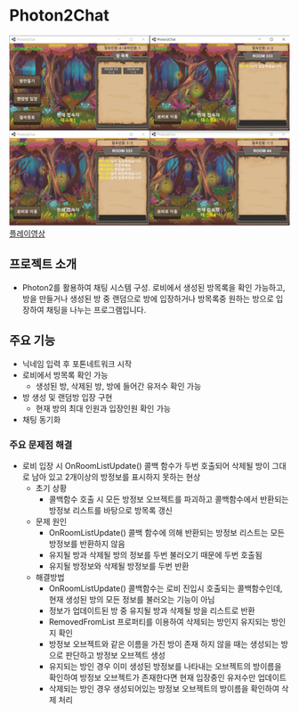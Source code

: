 # Photon2Chat
<img src="./Image/메인.PNG"></img>
[플레이영상](https://blog.naver.com/zoqxlstm6/221972088487)
## 프로젝트 소개
- Photon2를 활용하여 채팅 시스템 구성. 로비에서 생성된 방목록을 확인 가능하고, 방을 만들거나 생성된 방 중 랜덤으로 방에 입장하거나 방목록중 원하는 방으로 입장하여 채팅을 나누는 프로그램입니다.
## 주요 기능
- 닉네임 입력 후 포톤네트워크 시작
- 로비에서 방목록 확인 가능
    - 생성된 방, 삭제된 방, 방에 들어간 유저수 확인 가능 
- 방 생성 및 랜덤방 입장 구현
    - 현재 방의 최대 인원과 입장인원 확인 가능
- 채팅 동기화

### 주요 문제점 해결
- 로비 입장 시 OnRoomListUpdate() 콜백 함수가 두번 호출되어 삭제될 방이 그대로 남아 있고 2개이상의 방정보를 표시하지 못하는 현상
    - 초기 상황
        - 콜백함수 호출 시 모든 방정보 오브젝트를 파괴하고 콜백함수에서 반환되는 방정보 리스트를 바탕으로 방목록 갱신
    - 문제 원인
        - OnRoomListUpdate() 콜백 함수에 의해 반환되는 방정보 리스트는 모든 방정보를 반환하지 않음
        - 유지될 방과 삭제될 방의 정보를 두번 불러오기 때문에 두번 호출됨
        - 유지될 방정보와 삭제될 방정보를 두번 반환
    - 해결방법
        - OnRoomListUpdate() 콜백함수는 로비 진입시 호출되는 콜백함수인데, 현재 생성된 방의 모든 정보를 불러오는 기능이 아님
        - 정보가 업데이트된 방 중 유지될 방과 삭제될 방을 리스트로 반환
        - RemovedFromList 프로퍼티를 이용하여 삭제되는 방인지 유지되는 방인지 확인
        - 방정보 오브젝트와 같은 이름을 가진 방이 존재 하지 않을 때는 생성되는 방으로 판단하고 방정보 오브젝트 생성
        - 유지되는 방인 경우 이미 생성된 방정보를 나타내는 오브젝트의 방이름을 확인하여 방정보 오브젝트가 존재한다면 현재 입장중인 유저수만 업데이트
        - 삭제되는 방인 경우 생성되어있는 방정보 오브젝트의 방이름을 확인하여 삭제 처리


